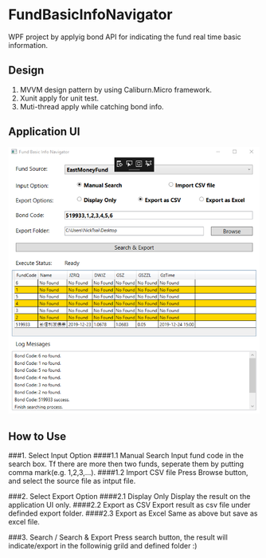 # FundBasicInfoNavigator
WPF project by applyig bond API for indicating the fund real time basic information.

## Design
1. MVVM design pattern by using Caliburn.Micro framework.
2. Xunit apply for unit test.
3. Muti-thread apply while catching bond info.

## Application UI

![image](https://github.com/TheNickDeveloper/FundBasicInfoNavigator/blob/master/image/ApplicationUI.png)

## How to Use
###1. Select Input Option
  ####1.1 Manual Search
    Input fund code in the search box. Tf there are more then two funds, seperate them by putting comma mark(e.g. 1,2,3,...).
  ####1.2 Import CSV file
    Press Browse button, and select the source file as intput file.
    
###2. Select Export Option
  ####2.1 Display Only
    Display the result on the application UI only.
  ####2.2 Export as CSV
    Export result as csv file under definded export folder.
  ####2.3 Export as Excel
    Same as above but save as excel file.
  
###3. Search / Search & Export
  Press search button, the result will indicate/export in the followinig grild and defined folder :)
